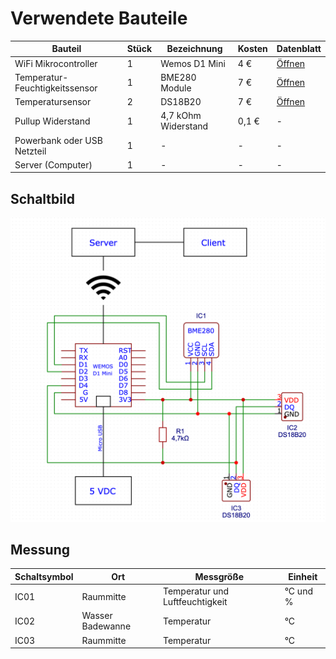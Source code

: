 # Verwendete Bauteile

| Bauteil                         | Stück | Bezeichnung         | Kosten | Datenblatt                                                                                |
| ------------------------------- | ----- | ------------------- | ------ | ----------------------------------------------------------------------------------------- |
| WiFi Mikrocontroller            | 1     | Wemos D1 Mini       | 4 €    | [Öffnen](https://www.wemos.cc/en/latest/d1/d1_mini_lite.html)                             |
| Temperatur- Feuchtigkeitssensor | 1     | BME280 Module       | 7 €    | [Öffnen](https://www.mouser.com/datasheet/2/783/BST-BME280-DS002-1509607.pdf)             |
| Temperatursensor                | 2     | DS18B20             | 7 €    | [Öffnen](https://www.analog.com/media/en/technical-documentation/data-sheets/ds18b20.pdf) |
| Pullup Widerstand               | 1     | 4,7 kOhm Widerstand | 0,1 €  | -                                                                                         |
| Powerbank oder USB Netzteil     | 1     | -                   | -      | -                                                                                         |
| Server (Computer)               | 1     | -                   | -      | -                                                                                         |

## Schaltbild

![Titel](images/schematic.png)

## Messung

| Schaltsymbol | Ort              | Messgröße                       | Einheit  |
| ------------ | ---------------- | ------------------------------- | -------- |
| IC01         | Raummitte        | Temperatur und Luftfeuchtigkeit | °C und % |
| IC02         | Wasser Badewanne | Temperatur                      | °C       |
| IC03         | Raummitte        | Temperatur                      | °C       |
